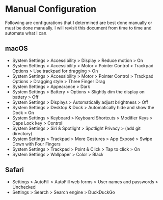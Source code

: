 # Manual Configuration

Following are configurations that I determined are best done manually or must be done manually. I will revisit this document from time to time and automate what I can.

## macOS

- System Settings > Accessibility > Display > Reduce motion > On
- System Settings > Accessibility > Motor > Pointer Control > Trackpad Options > Use trackpad for dragging > On
- System Settings > Accessibility > Motor > Pointer Control > Trackpad Options > Dragging style > Three Finger Drag
- System Settings > Appearance > Dark
- System Settings > Battery > Options > Slightly dim the display on battery > Off
- System Settings > Displays > Automatically adjust brightness > Off
- System Settings > Desktop & Dock > Automatically hide and show the Dock > On
- System Settings > Keyboard > Keyboard Shortcuts > Modifier Keys > Caps Lock key > Control
- System Settings > Siri & Spotlight > Spotlight Privacy > (add git directory)
- System Settings > Trackpad > More Gestures > App Exposé > Swipe Down with Four Fingers
- System Settings > Trackpad > Point & Click > Tap to click > On
- System Settings > Wallpaper > Color > Black

## Safari

- Settings > AutoFill > AutoFill web forms > User names and passwords > Unchecked
- Settings > Search > Search engine > DuckDuckGo
